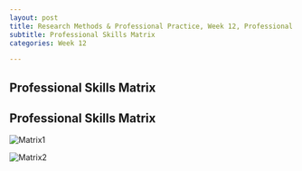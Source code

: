 ```yaml
---
layout: post
title: Research Methods & Professional Practice, Week 12, Professional Skills Matrix
subtitle: Professional Skills Matrix
categories: Week 12

--- 
```


## Professional Skills Matrix

## Professional Skills Matrix


![Matrix1](https://github.com/user-attachments/assets/d9bf3d7d-ee21-4872-a176-caa2383f474b)






























![Matrix2](https://github.com/user-attachments/assets/cb6a41d1-0981-4b2c-b6f7-1ef2ab77ff43)

